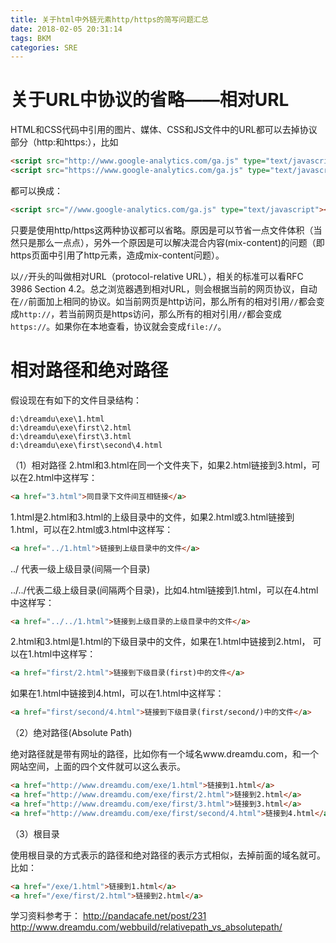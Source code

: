 ```yaml
---
title: 关于html中外链元素http/https的简写问题汇总
date: 2018-02-05 20:31:14
tags: BKM
categories: SRE
---
```


# 关于URL中协议的省略——相对URL

HTML和CSS代码中引用的图片、媒体、CSS和JS文件中的URL都可以去掉协议部分（http:和https:），比如

```html
<script src="http://www.google-analytics.com/ga.js" type="text/javascript"></script>
<script src="https://www.google-analytics.com/ga.js" type="text/javascript"></script>
```

都可以换成：

```html
<script src="//www.google-analytics.com/ga.js" type="text/javascript"></script>
```

只要是使用http/https这两种协议都可以省略。原因是可以节省一点文件体积（当然只是那么一点点），另外一个原因是可以解决混合内容(mix-content)的问题（即https页面中引用了http元素，造成mix-content问题）。

以`//`开头的叫做相对URL（protocol-relative URL），相关的标准可以看RFC 3986 Section 4.2。总之浏览器遇到相对URL，则会根据当前的网页协议，自动在`//`前面加上相同的协议。如当前网页是http访问，那么所有的相对引用`//`都会变成`http://`，若当前网页是https访问，那么所有的相对引用`//`都会变成`https://`。如果你在本地查看，协议就会变成`file://`。

# 相对路径和绝对路径

假设现在有如下的文件目录结构：

```
d:\dreamdu\exe\1.html
d:\dreamdu\exe\first\2.html
d:\dreamdu\exe\first\3.html
d:\dreamdu\exe\first\second\4.html
```

（1）相对路径
2.html和3.html在同一个文件夹下，如果2.html链接到3.html，可以在2.html中这样写：

```html
<a href="3.html">同目录下文件间互相链接</a>
```

1.html是2.html和3.html的上级目录中的文件，如果2.html或3.html链接到1.html，可以在2.html或3.html中这样写：

```html
<a href="../1.html">链接到上级目录中的文件</a>
```

../ 代表一级上级目录(间隔一个目录) 

../../代表二级上级目录(间隔两个目录)，比如4.html链接到1.html，可以在4.html中这样写：

```html
<a href="../../1.html">链接到上级目录的上级目录中的文件</a>
```

2.html和3.html是1.html的下级目录中的文件，如果在1.html中链接到2.html， 可以在1.html中这样写：

```html
<a href="first/2.html">链接到下级目录(first)中的文件</a>
```

如果在1.html中链接到4.html，可以在1.html中这样写：

```html
<a href="first/second/4.html">链接到下级目录(first/second/)中的文件</a>
```

（2）绝对路径(Absolute Path)

绝对路径就是带有网址的路径，比如你有一个域名www.dreamdu.com，和一个网站空间，上面的四个文件就可以这么表示。

```html
<a href="http://www.dreamdu.com/exe/1.html">链接到1.html</a>
<a href="http://www.dreamdu.com/exe/first/2.html">链接到2.html</a>
<a href="http://www.dreamdu.com/exe/first/3.html">链接到3.html</a>
<a href="http://www.dreamdu.com/exe/first/second/4.html">链接到4.html</a>
```

（3）根目录

使用根目录的方式表示的路径和绝对路径的表示方式相似，去掉前面的域名就可。比如：

```html
<a href="/exe/1.html">链接到1.html</a>
<a href="/exe/first/2.html">链接到2.html</a>
```


学习资料参考于：
http://pandacafe.net/post/231
http://www.dreamdu.com/webbuild/relativepath_vs_absolutepath/
